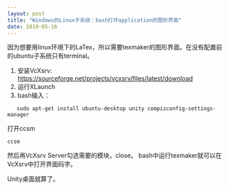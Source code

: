 ```yaml
---
layout: post
title: "Windows的Linux子系统：bash打开application的图形界面"
date: 2019-05-16
---
```


因为想要用linux环境下的LaTex，所以需要texmaker的图形界面。在没有配置前的ubuntu子系统只有terminal。
1. 安装VcXsrv: https://sourceforge.net/projects/vcxsrv/files/latest/download 
2. 运行XLaunch
3. bash输入：
```
   sudo apt-get install ubuntu-desktop unity compizconfig-settings-manager
```

打开ccsm

```
ccsm
```

然后再VcXsrv Server勾选需要的模块，close。
bash中运行texmaker就可以在VcXsrv中打开界面码字。

Unity桌面就算了。